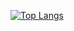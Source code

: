 [![Top Langs](https://github-readme-stats.vercel.app/api/top-langs/?username=cfgexe)](https://github.com/anuraghazra/github-readme-stats)
<!--START_SECTION:waka-->
<!--END_SECTION:waka-->
